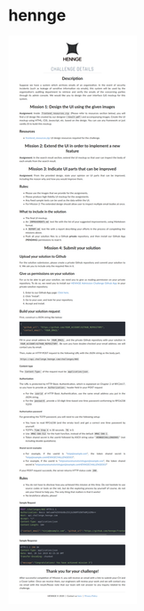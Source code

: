 # hennge

![hennge](https://github.com/AhmadrezaHK/hennge/blob/master/project-desc.jpg)

[UI]: https://github.com/AhmadrezaHK/hennge/blob/master/result.pdf
